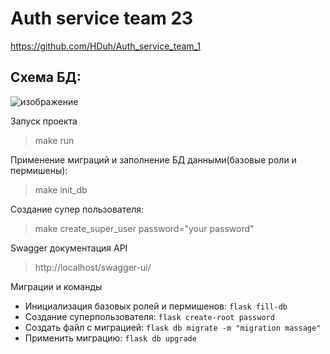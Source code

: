 # Auth service team 23
https://github.com/HDuh/Auth_service_team_1

## Схема БД:

![изображение](https://user-images.githubusercontent.com/66841202/192105634-dd904822-c824-4242-92d4-e4c6d427d104.png)

Запуск проекта
> make run

Применение миграций и заполнение БД данными(базовые роли и пермишены):
> make init_db 

Создание супер пользователя:
> make create_super_user password="your password"

Swagger документация API
> http://localhost/swagger-ui/

Миграции и команды
 - Инициализация базовых ролей и пермишенов: `flask fill-db`
 - Создание суперпользователя: `flask create-root password`
 - Создать файл с миграцией: `flask db migrate -m "migration massage"`
 - Применить миграцию: `flask db upgrade`
